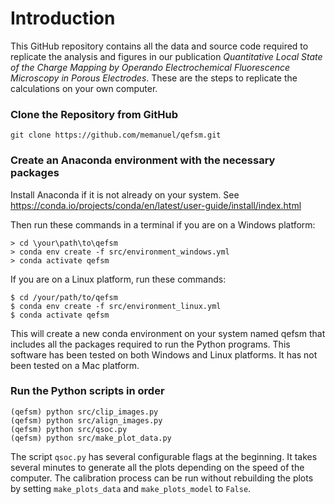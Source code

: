 # Introduction
This GitHub repository contains all the data and source code required to replicate the analysis and figures in our publication *Quantitative Local State of the Charge Mapping by Operando Electrochemical Fluorescence Microscopy in Porous Electrodes*.
These are the steps to replicate the calculations on your own computer.

### Clone the Repository from GitHub
    git clone https://github.com/memanuel/qefsm.git

### Create an Anaconda environment with the necessary packages
Install Anaconda if it is not already on your system. 
See https://conda.io/projects/conda/en/latest/user-guide/install/index.html

Then run these commands in a terminal if you are on a Windows platform:

    > cd \your\path\to\qefsm
    > conda env create -f src/environment_windows.yml
    > conda activate qefsm

If you are on a Linux platform, run these commands:

    $ cd /your/path/to/qefsm
    $ conda env create -f src/environment_linux.yml
    $ conda activate qefsm

This will create a new conda environment on your system named qefsm that includes all the packages required to run the Python programs.
This software has been tested on both Windows and Linux platforms. It has not been tested on a Mac platform.

### Run the Python scripts in order
    (qefsm) python src/clip_images.py
    (qefsm) python src/align_images.py
    (qefsm) python src/qsoc.py
    (qefsm) python src/make_plot_data.py

The script `qsoc.py` has several configurable flags at the beginning. It takes several minutes to generate all the plots depending on the speed of the computer. The calibration process can be run without rebuilding the plots by setting `make_plots_data` and `make_plots_model` to `False`.